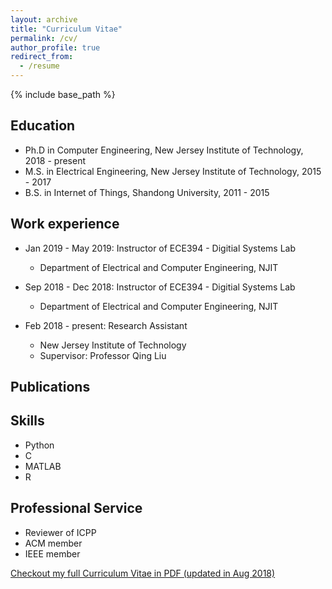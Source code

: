 ```yaml
---
layout: archive
title: "Curriculum Vitae"
permalink: /cv/
author_profile: true
redirect_from:
  - /resume
---
```


{% include base_path %}

## Education

* Ph.D in Computer Engineering, New Jersey Institute of Technology, 2018 - present
* M.S. in Electrical Engineering, New Jersey Institute of Technology, 2015 - 2017
* B.S. in Internet of Things, Shandong University, 2011 - 2015

## Work experience

* Jan 2019 - May 2019: Instructor of ECE394 - Digitial Systems Lab
  * Department of Electrical and Computer Engineering, NJIT

* Sep 2018 - Dec 2018: Instructor of ECE394 - Digitial Systems Lab
  * Department of Electrical and Computer Engineering, NJIT

* Feb 2018 - present: Research Assistant
  * New Jersey Institute of Technology
  * Supervisor: Professor Qing Liu


## Publications

<!-- <ul>{% for post in site.publications %} {% include archive-single-cv.html %} {% endfor %}</ul> -->


<!-- ## Talks -->

<!-- <ul>{% for post in site.talks %} {% include archive-single-talk-cv.html %} {% endfor %}</ul> -->


## Skills

* Python
* C
* MATLAB
* R


## Professional Service

* Reviewer of ICPP
* ACM member
* IEEE member

[Checkout my full Curriculum Vitae in PDF (updated in Aug 2018)](../files/JinzhenWang_CV0817.pdf)